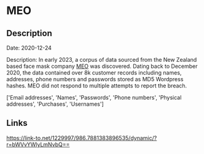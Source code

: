 # MEO

## Description

Date: 2020-12-24

Description:
In early 2023, a corpus of data sourced from the New Zealand based face mask company <a href="https://www.meoair.com/" target="_blank" rel="noopener">MEO</a> was discovered. Dating back to December 2020, the data contained over 8k customer records including names, addresses, phone numbers and passwords stored as MD5 Wordpress hashes. MEO did not respond to multiple attempts to report the breach.


['Email addresses', 'Names', 'Passwords', 'Phone numbers', 'Physical addresses', 'Purchases', 'Usernames']

## Links

https://link-to.net/1229997/986.7881383896535/dynamic/?r=bWVvYWlyLmNvbQ==